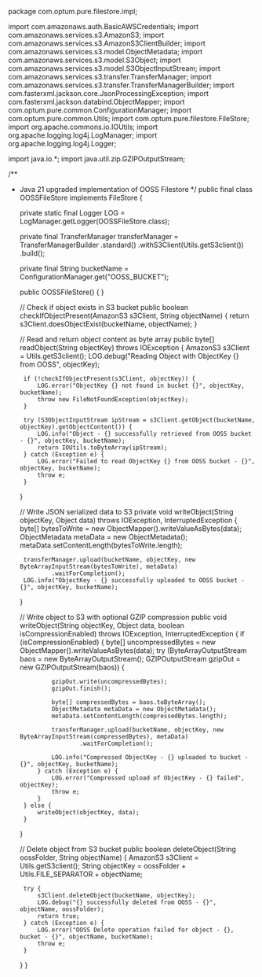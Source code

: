 package com.optum.pure.filestore.impl;

import com.amazonaws.auth.BasicAWSCredentials;
import com.amazonaws.services.s3.AmazonS3;
import com.amazonaws.services.s3.AmazonS3ClientBuilder;
import com.amazonaws.services.s3.model.ObjectMetadata;
import com.amazonaws.services.s3.model.S3Object;
import com.amazonaws.services.s3.model.S3ObjectInputStream;
import com.amazonaws.services.s3.transfer.TransferManager;
import com.amazonaws.services.s3.transfer.TransferManagerBuilder;
import com.fasterxml.jackson.core.JsonProcessingException;
import com.fasterxml.jackson.databind.ObjectMapper;
import com.optum.pure.common.ConfigurationManager;
import com.optum.pure.common.Utils;
import com.optum.pure.filestore.FileStore;
import org.apache.commons.io.IOUtils;
import org.apache.logging.log4j.LogManager;
import org.apache.logging.log4j.Logger;

import java.io.*;
import java.util.zip.GZIPOutputStream;

/**
 * Java 21 upgraded implementation of OOSS Filestore
 */
public final class OOSSFileStore implements FileStore {

    private static final Logger LOG = LogManager.getLogger(OOSSFileStore.class);

    private final TransferManager transferManager = TransferManagerBuilder
            .standard()
            .withS3Client(Utils.getS3client())
            .build();

    private final String bucketName = ConfigurationManager.get("OOSS_BUCKET");

    public OOSSFileStore() {
    }

    // Check if object exists in S3 bucket
    public boolean checkIfObjectPresent(AmazonS3 s3Client, String objectName) {
        return s3Client.doesObjectExist(bucketName, objectName);
    }

    // Read and return object content as byte array
    public byte[] readObject(String objectKey) throws IOException {
        AmazonS3 s3Client = Utils.getS3client();
        LOG.debug("Reading Object with ObjectKey {} from OOSS", objectKey);

        if (!checkIfObjectPresent(s3Client, objectKey)) {
            LOG.error("ObjectKey {} not found in bucket {}", objectKey, bucketName);
            throw new FileNotFoundException(objectKey);
        }

        try (S3ObjectInputStream ipStream = s3Client.getObject(bucketName, objectKey).getObjectContent()) {
            LOG.info("Object - {} successfully retrieved from OOSS bucket - {}", objectKey, bucketName);
            return IOUtils.toByteArray(ipStream);
        } catch (Exception e) {
            LOG.error("Failed to read ObjectKey {} from OOSS bucket - {}", objectKey, bucketName);
            throw e;
        }
    }

    // Write JSON serialized data to S3
    private void writeObject(String objectKey, Object data) throws IOException, InterruptedException {
        byte[] bytesToWrite = new ObjectMapper().writeValueAsBytes(data);
        ObjectMetadata metaData = new ObjectMetadata();
        metaData.setContentLength(bytesToWrite.length);

        transferManager.upload(bucketName, objectKey, new ByteArrayInputStream(bytesToWrite), metaData)
                .waitForCompletion();
        LOG.info("ObjectKey - {} successfully uploaded to OOSS bucket - {}", objectKey, bucketName);
    }

    // Write object to S3 with optional GZIP compression
    public void writeObject(String objectKey, Object data, boolean isCompressionEnabled) throws IOException, InterruptedException {
        if (isCompressionEnabled) {
            byte[] uncompressedBytes = new ObjectMapper().writeValueAsBytes(data);
            try (ByteArrayOutputStream baos = new ByteArrayOutputStream();
                 GZIPOutputStream gzipOut = new GZIPOutputStream(baos)) {

                gzipOut.write(uncompressedBytes);
                gzipOut.finish();

                byte[] compressedBytes = baos.toByteArray();
                ObjectMetadata metaData = new ObjectMetadata();
                metaData.setContentLength(compressedBytes.length);

                transferManager.upload(bucketName, objectKey, new ByteArrayInputStream(compressedBytes), metaData)
                        .waitForCompletion();

                LOG.info("Compressed ObjectKey - {} uploaded to bucket - {}", objectKey, bucketName);
            } catch (Exception e) {
                LOG.error("Compressed upload of ObjectKey - {} failed", objectKey);
                throw e;
            }
        } else {
            writeObject(objectKey, data);
        }
    }

    // Delete object from S3 bucket
    public boolean deleteObject(String oossFolder, String objectName) {
        AmazonS3 s3Client = Utils.getS3client();
        String objectKey = oossFolder + Utils.FILE_SEPARATOR + objectName;

        try {
            s3Client.deleteObject(bucketName, objectKey);
            LOG.debug("{} successfully deleted from OOSS - {}", objectName, oossFolder);
            return true;
        } catch (Exception e) {
            LOG.error("OOSS Delete operation failed for object - {}, bucket - {}", objectName, bucketName);
            throw e;
        }
    }
}
